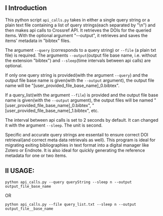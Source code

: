 ## I Introduction
This python script `api_calls.py` takes in either a single query string or a plain text file containing a list of query strings(each separated by "\n") and then makes api calls to Crossref API. It retrieves the DOIs for the queried items. With the optional argument "--output", it retrieves and saves the items' metadata in "bibtex" files.

The argument `--query` (corresponds to a query string) or `--file` (a plain txt file) is required. The arguments `--output`(output file base name, i.e. without the extension "bibtex") and `--sleep`(time intervals between api calls) are optional.

If only one query string is provided(with the argument `--query`) and the output file base name is given(with the `--output` argument), the output file name will be "[user_provided_file_base_name]_0.bibtex".   

If a query_list(with the argument `--file`) is provided and the output file base name is given(with the `--output` argument), the output files will be named "[user_provided_file_base_name]_0.bibtex", "[user_provided_file_base_name]_1.bibtex", etc.

The interval between api calls is set to 2 seconds by default. It can changed it with the argument `--sleep`. The unit is second.

Specific and accurate query strings are essentail to ensure correct DOI retrieval(and correct meta data retrievals as well). This program is ideal for migrating exiting bibliographies in text format into a digital manager like Zotero or Endnote. It is also ideal for quickly generating the reference metadata for one or two items.


## II USAGE:   

`python api_calls.py --query queryString --sleep n --output output_file_base_name`  

OR  

`python api_calls.py --file query_list.txt --sleep n --output output_file__base_name`  

